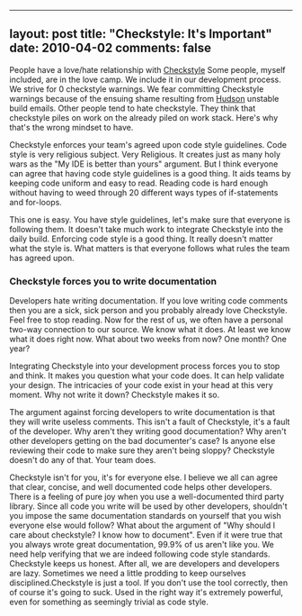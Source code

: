
---
layout: post
title: "Checkstyle:  It's Important"
date: 2010-04-02
comments: false
---


People have a love/hate relationship with [Checkstyle][1] Some people, myself included, are in the 
love camp. We include it in our development process. We strive for 0 checkstyle warnings. We fear 
committing Checkstyle warnings because of the ensuing shame resulting from [Hudson][2] unstable build 
emails. Other people tend to hate checkstyle. They think that checkstyle piles on work on the already 
piled on work stack. Here's why that's the wrong mindset to have.

Checkstyle enforces your team's agreed upon code style guidelines. Code style is very religious subject. Very Religious. It creates just as many holy wars as the "My IDE is better than yours" argument. But I think everyone can agree that having code style guidelines is a good thing. It aids teams by keeping code uniform and easy to read. Reading code is hard enough without having to weed through 20 different ways types of if-statements and for-loops.

This one is easy. You have style guidelines, let's make sure that everyone is following them. It doesn't 
take much work to integrate Checkstyle into the daily build. Enforcing code style is a good thing. It 
really doesn't matter what the style is. What matters is that everyone follows what rules the team has 
agreed upon.

### Checkstyle forces you to write documentation

Developers hate writing documentation. If you love writing code comments then you are a sick, sick 
person and you probably already love Checkstyle. Feel free to stop reading. Now for the rest of us, we 
often have a personal two-way connection to our source. We know what it does. At least we know what it 
does right now. What about two weeks from now?  One month?  One year?

Integrating Checkstyle into your development process forces you to stop and think. It makes you question 
what your code does. It can help validate your design. The intricacies of your code exist in your head 
at this very moment. Why not write it down?  Checkstyle makes it so.

The argument against forcing developers to write documentation is that they will write useless comments. This isn't a fault of Checkstyle, it's a fault of the developer. Why aren't they writing good 
documentation?  Why aren't other developers getting on the bad documenter's case?  Is anyone else 
reviewing their code to make sure they aren't being sloppy?  Checkstyle doesn't do any of that. Your 
team does.

Checkstyle isn't for you, it's for everyone else. I believe we all can agree that clear, concise, 
and well documented code helps other developers. There is  a feeling of pure joy when you use a well-documented third party library. Since all code you write will be used by other developers, shouldn't you 
impose the same documentation standards on yourself that you wish everyone else would follow? What about 
the argument of "Why should I care about checkstyle?  I know how to document". Even if it were true that 
you always wrote great documentation, 99.9% of us aren't like you. We need help verifying that we are 
indeed following code style standards. Checkstyle keeps us honest. After all, we are developers and 
developers are lazy. Sometimes we need a little prodding to keep ourselves disciplined.Checkstyle is 
just a tool. If you don't use the tool correctly, then of course it's going to suck. Used in the right 
way it's extremely powerful, even for something as seemingly trivial as code style.




  [1]: http://checkstyle.sourceforge.net/
  [2]: https://hudson.dev.java.net/
  
